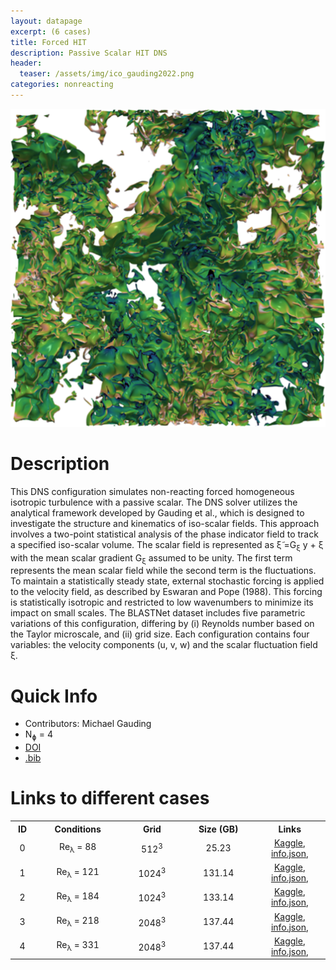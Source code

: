 ```yaml
---
layout: datapage
excerpt: (6 cases)
title: Forced HIT
description: Passive Scalar HIT DNS
header:
  teaser: /assets/img/ico_gauding2022.png
categories: nonreacting
---
```


<div class="sidebar__right" style="text-align: center; top: 160px;">
    <img src="./assets/img/gauding2022.png" alt="Image 1">
</div>

# Description
This DNS configuration simulates non-reacting forced homogeneous isotropic turbulence with a passive scalar. The DNS solver utilizes the analytical framework developed by Gauding et al., which is designed to investigate the structure and kinematics of iso-scalar fields. This approach involves a two-point statistical analysis of the phase indicator field to track a specified iso-scalar volume. The scalar field is represented as &#x03BE;&#x0303; =G<sub>ξ</sub> y + ξ with the mean scalar gradient G<sub>ξ</sub> assumed to be unity. The first term represents the mean scalar field while the second term is the fluctuations. To maintain a statistically steady state, external stochastic forcing is applied to the velocity field, as described by Eswaran and Pope (1988). This forcing is statistically isotropic and restricted to low wavenumbers to minimize its impact on small scales. The BLASTNet dataset includes five parametric variations of this configuration, differing by (i) Reynolds number based on the Taylor microscale, and (ii) grid size. Each configuration contains four variables: the velocity components (u, v, w) and the scalar fluctuation field &xi;. 


# Quick Info
* Contributors: Michael Gauding 
*  N<sub>&#632;</sub> = 4
* <a href="https://doi.org/10.1017/jfm.2022.367">DOI</a>
* <a href="./assets/bib/gauding2022.bib">.bib</a>

# Links to different cases

<table align="center">
    <tr class="header">
    <th style="width:2%;">ID</th>
    <th style="width:10%;">Conditions</th>
      <!-- <th style="width:60%;">TPY</th> -->
    <th style="width:8%;">Grid</th>
    <th style="width:10%;">Size (GB)</th>
      <!-- <th style="width:60%;">Article</th> -->
    <th style="width:8%;">Links</th>
    </tr>
    <tr>       
        <td align="center"> 0 </td>
        <td align="center">Re<sub>&lambda;</sub> = 88</td>
        <td align="center">512<sup>3</sup></td>
        <td align="center">25.23</td>
        <td align="center">
        <a href="https://www.kaggle.com/datasets/bassemakoush/passive-fhit-dns-r0">Kaggle</a>, 
        <a href="./assets/json/gauding2022/passive-fhit-dns-r0-info.json">info.json</a>,
        </td>
    </tr>
    <tr>       
        <td align="center"> 1 </td>
        <td align="center">Re<sub>&lambda;</sub> = 121</td>
        <td align="center">1024<sup>3</sup></td>
        <td align="center">131.14</td>
        <td align="center">
        <a href="https://www.kaggle.com/datasets/bassemakoush/passive-fhit-dns-r1">Kaggle</a>, 
        <a href="./assets/json/gauding2022/passive-fhit-dns-r1-info.json">info.json</a>,
        </td>
    </tr>
    <tr>       
        <td align="center"> 2 </td>
        <td align="center">Re<sub>&lambda;</sub> = 184</td>
        <td align="center">1024<sup>3</sup></td>
        <td align="center">133.14</td>
        <td align="center">
        <a href="https://www.kaggle.com/datasets/bassemakoush/passive-fhit-dns-r2">Kaggle</a>, 
        <a href="./assets/json/gauding2022/passive-fhit-dns-r2-info.json">info.json</a>,
        </td>
    </tr>
    <tr>       
        <td align="center"> 3 </td>
        <td align="center">Re<sub>&lambda;</sub> = 218</td>
        <td align="center">2048<sup>3</sup></td>
        <td align="center">137.44</td>
        <td align="center">
        <a href="https://www.kaggle.com/datasets/bassemakoush/passive-fhit-dns-r3">Kaggle</a>, 
        <a href="./assets/json/gauding2022/passive-fhit-dns-r3-info.json">info.json</a>,
        </td>
    </tr>
    <tr>       
        <td align="center"> 4 </td>
        <td align="center">Re<sub>&lambda;</sub> = 331</td>
        <td align="center">2048<sup>3</sup></td>
        <td align="center">137.44</td>
        <td align="center">
        <a href="https://www.kaggle.com/datasets/bassemakoush/passive-fhit-dns-r4">Kaggle</a>, 
        <a href="./assets/json/gauding2022/passive-fhit-dns-r4-info.json">info.json</a>,
        </td>
    </tr>
</table>
